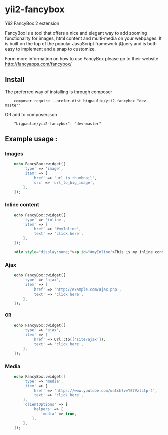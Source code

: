 # yii2-fancybox
Yii2 FancyBox 2 extension

FancyBox is a tool that offers a nice and elegant way to add zooming functionality 
for images, html content and multi-media on your webpages. 
It is built on the top of the popular JavaScript framework jQuery and is 
both easy to implement and a snap to customize. 

Form more information on how to use FancyBox please go to their website http://fancyapps.com/fancybox/

## Install

The preferred way of installing is through composer
```
    composer require --prefer-dist bigpaulie/yii2-fancybox "dev-master"
```

OR add to composer.json
```
    "bigpaulie/yii2-fancybox": "dev-master"
```


## Example usage :
### Images
```php
    echo FancyBox::widget([
        'type' => 'image',
        'item' => [
            'href' => 'url_to_thumbnail',
            'src' => 'url_to_big_image',
        ],
    ]);
```
### Inline content
```php
    echo FancyBox::widget([
        'type' => 'inline',
        'item' => [
            'href' => '#myInline',
            'text' => 'click here',
        ],
    ]);
```
```html
    <div style="display:none;"><p id="#myInline">This is my inline content !</p></div>
```
### Ajax
```php
    echo FancyBox::widget([
        'type' => 'ajax',
        'item' => [
            'href' => 'http://example.com/ajax.php',
            'text' => 'click here',
        ],
    ]);
```

#### OR

```php
    echo FancyBox::widget([
        'type' => 'ajax',
        'item' => [
            'href' => Url::to(['site/ajax']),
            'text' => 'click here',
        ],
    ]);
```
### Media
```php
    echo FancyBox::widget([
        'type' => 'media',
        'item' => [
            'href' => 'https://www.youtube.com/watch?v=YE7VzlLtp-4',
            'text' => 'click here',
        ],
        'clientOptions' => [
            'helpers' => [
                'media' => true,
            ],
        ],
    ]);
```
